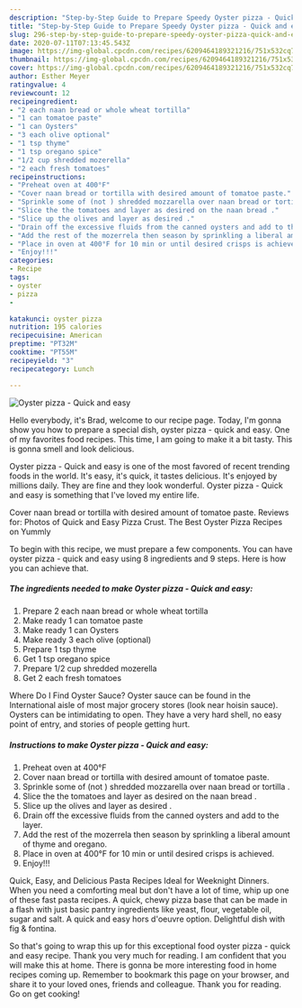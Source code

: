 ```yaml
---
description: "Step-by-Step Guide to Prepare Speedy Oyster pizza - Quick and easy"
title: "Step-by-Step Guide to Prepare Speedy Oyster pizza - Quick and easy"
slug: 296-step-by-step-guide-to-prepare-speedy-oyster-pizza-quick-and-easy
date: 2020-07-11T07:13:45.543Z
image: https://img-global.cpcdn.com/recipes/6209464189321216/751x532cq70/oyster-pizza-quick-and-easy-recipe-main-photo.jpg
thumbnail: https://img-global.cpcdn.com/recipes/6209464189321216/751x532cq70/oyster-pizza-quick-and-easy-recipe-main-photo.jpg
cover: https://img-global.cpcdn.com/recipes/6209464189321216/751x532cq70/oyster-pizza-quick-and-easy-recipe-main-photo.jpg
author: Esther Meyer
ratingvalue: 4
reviewcount: 12
recipeingredient:
- "2 each naan bread or whole wheat tortilla"
- "1 can tomatoe paste"
- "1 can Oysters"
- "3 each olive optional"
- "1 tsp thyme"
- "1 tsp oregano spice"
- "1/2 cup shredded mozerella"
- "2 each fresh tomatoes"
recipeinstructions:
- "Preheat oven at 400°F"
- "Cover naan bread or tortilla with desired amount of tomatoe paste."
- "Sprinkle some of (not ) shredded mozzarella over naan bread or tortilla ."
- "Slice the the tomatoes and layer as desired on the naan bread ."
- "Slice up the olives and layer as desired ."
- "Drain off the excessive fluids from the canned oysters and add to the layer."
- "Add the rest of the mozerrela then season by sprinkling a liberal amount of thyme and oregano."
- "Place in oven at 400°F for 10 min or until desired crisps is achieved."
- "Enjoy!!!"
categories:
- Recipe
tags:
- oyster
- pizza
- 

katakunci: oyster pizza  
nutrition: 195 calories
recipecuisine: American
preptime: "PT32M"
cooktime: "PT55M"
recipeyield: "3"
recipecategory: Lunch

---
```



![Oyster pizza - Quick and easy](https://img-global.cpcdn.com/recipes/6209464189321216/751x532cq70/oyster-pizza-quick-and-easy-recipe-main-photo.jpg)

Hello everybody, it's Brad, welcome to our recipe page. Today, I'm gonna show you how to prepare a special dish, oyster pizza - quick and easy. One of my favorites food recipes. This time, I am going to make it a bit tasty. This is gonna smell and look delicious.

Oyster pizza - Quick and easy is one of the most favored of recent trending foods in the world. It's easy, it's quick, it tastes delicious. It's enjoyed by millions daily. They are fine and they look wonderful. Oyster pizza - Quick and easy is something that I've loved my entire life.

Cover naan bread or tortilla with desired amount of tomatoe paste. Reviews for: Photos of Quick and Easy Pizza Crust. The Best Oyster Pizza Recipes on Yummly


To begin with this recipe, we must prepare a few components. You can have oyster pizza - quick and easy using 8 ingredients and 9 steps. Here is how you can achieve that.

<!--inarticleads1-->

##### The ingredients needed to make Oyster pizza - Quick and easy:

1. Prepare 2 each naan bread or whole wheat tortilla
1. Make ready 1 can tomatoe paste
1. Make ready 1 can Oysters
1. Make ready 3 each olive (optional)
1. Prepare 1 tsp thyme
1. Get 1 tsp oregano spice
1. Prepare 1/2 cup shredded mozerella
1. Get 2 each fresh tomatoes


Where Do I Find Oyster Sauce? Oyster sauce can be found in the International aisle of most major grocery stores (look near hoisin sauce). Oysters can be intimidating to open. They have a very hard shell, no easy point of entry, and stories of people getting hurt. 

<!--inarticleads2-->

##### Instructions to make Oyster pizza - Quick and easy:

1. Preheat oven at 400°F
1. Cover naan bread or tortilla with desired amount of tomatoe paste.
1. Sprinkle some of (not ) shredded mozzarella over naan bread or tortilla .
1. Slice the the tomatoes and layer as desired on the naan bread .
1. Slice up the olives and layer as desired .
1. Drain off the excessive fluids from the canned oysters and add to the layer.
1. Add the rest of the mozerrela then season by sprinkling a liberal amount of thyme and oregano.
1. Place in oven at 400°F for 10 min or until desired crisps is achieved.
1. Enjoy!!!


Quick, Easy, and Delicious Pasta Recipes Ideal for Weeknight Dinners. When you need a comforting meal but don&#39;t have a lot of time, whip up one of these fast pasta recipes. A quick, chewy pizza base that can be made in a flash with just basic pantry ingredients like yeast, flour, vegetable oil, sugar and salt. A quick and easy hors d&#39;oeuvre option. Delightful dish with fig &amp; fontina. 

So that's going to wrap this up for this exceptional food oyster pizza - quick and easy recipe. Thank you very much for reading. I am confident that you will make this at home. There is gonna be more interesting food in home recipes coming up. Remember to bookmark this page on your browser, and share it to your loved ones, friends and colleague. Thank you for reading. Go on get cooking!
